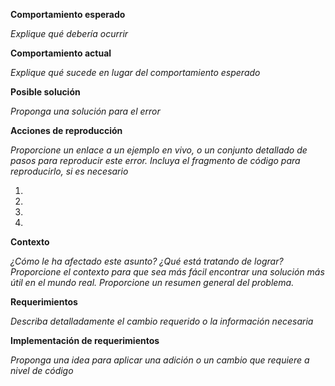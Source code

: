 **Comportamiento esperado**

_Explique qué debería ocurrir_

**Comportamiento actual**

_Explique qué sucede en lugar del comportamiento esperado_

**Posible solución**

_Proponga una solución para el error_

**Acciones de reproducción**

_Proporcione un enlace a un ejemplo en vivo, o un conjunto detallado de pasos para reproducir este error. Incluya el fragmento de código para reproducirlo, si es necesario_

1.
2.
3.
4.

**Contexto**

_¿Cómo le ha afectado este asunto? ¿Qué está tratando de lograr? Proporcione el contexto para que sea más fácil encontrar una solución más útil en el mundo real. Proporcione un resumen general del problema._

**Requerimientos**

_Describa detalladamente el cambio requerido o la información necesaria_

**Implementación de requerimientos**

_Proponga una idea para aplicar una adición o un cambio que requiere a nivel de código_
